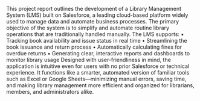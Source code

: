 This project report outlines the development of a Library Management System (LMS) built on Salesforce, a leading cloud-based platform widely used to manage data and automate business processes.
The primary objective of the system is to simplify and automate routine library operations that are traditionally handled manually. The LMS supports:
•	Tracking book availability and issue status in real time
•	Streamlining the book issuance and return process
•	Automatically calculating fines for overdue returns
•	Generating clear, interactive reports and dashboards to monitor library usage
Designed with user-friendliness in mind, the application is intuitive even for users with no prior Salesforce or technical experience. It functions like a smarter, automated version of familiar tools such as Excel or Google Sheets—minimizing manual errors, saving time, and making library management more efficient and organized for librarians, members, and administrators alike.


